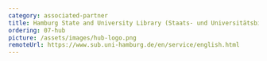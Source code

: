 ```yaml
---
category: associated-partner
title: Hamburg State and University Library (Staats- und Universitätsbibliothek Hamburg, HUB)
ordering: 07-hub
picture: /assets/images/hub-logo.png
remoteUrl: https://www.sub.uni-hamburg.de/en/service/english.html
---
```




